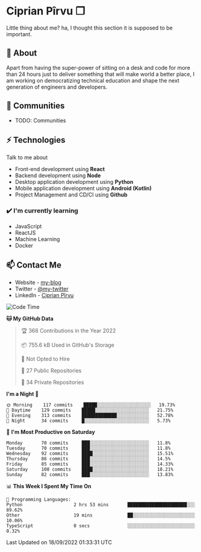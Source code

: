 # Ciprian Pîrvu ❐

Little thing about me? ha, I thought this section it is supposed to be important.

## 🧐 About

Apart from having the super-power of sitting on a desk and code for more than 24 hours just to deliver something that will make world a better place, I am working on democratizing technical education and shape the next generation of engineers and developers.

## 👯 Communities

-   TODO: Communities

## ⚡ Technologies

Talk to me about

-   Front-end development using **React**
-   Backend development using **Node**
-   Desktop application development using **Python**
-   Mobile application development using **Android (Kotlin)**
-   Project Management and CD/CI using **Github**

### ✔️ I'm currently learning

-   JavaScript
-   ReactJS
-   Machine Learning
-   Docker

## 📫 Contact Me

-   Website - [my-blog]()
-   Twitter - [@my-twitter]()
-   LinkedIn - [Ciprian Pîrvu](https://www.linkedin.com/in/p%C3%AErvu-ciprian-cristian-4415991b1/)

<!--START_SECTION:waka-->
![Code Time](http://img.shields.io/badge/Code%20Time-1%2C302%20hrs%2027%20mins-blue)

**🐱 My GitHub Data** 

> 🏆 368 Contributions in the Year 2022
 > 
> 📦 755.6 kB Used in GitHub's Storage 
 > 
> 🚫 Not Opted to Hire
 > 
> 📜 27 Public Repositories 
 > 
> 🔑 34 Private Repositories  
 > 
**I'm a Night 🦉** 

```text
🌞 Morning    117 commits    █████░░░░░░░░░░░░░░░░░░░░   19.73% 
🌆 Daytime    129 commits    █████░░░░░░░░░░░░░░░░░░░░   21.75% 
🌃 Evening    313 commits    █████████████░░░░░░░░░░░░   52.78% 
🌙 Night      34 commits     █░░░░░░░░░░░░░░░░░░░░░░░░   5.73%

```
📅 **I'm Most Productive on Saturday** 

```text
Monday       70 commits     ███░░░░░░░░░░░░░░░░░░░░░░   11.8% 
Tuesday      70 commits     ███░░░░░░░░░░░░░░░░░░░░░░   11.8% 
Wednesday    92 commits     ████░░░░░░░░░░░░░░░░░░░░░   15.51% 
Thursday     86 commits     ███░░░░░░░░░░░░░░░░░░░░░░   14.5% 
Friday       85 commits     ███░░░░░░░░░░░░░░░░░░░░░░   14.33% 
Saturday     108 commits    ████░░░░░░░░░░░░░░░░░░░░░   18.21% 
Sunday       82 commits     ███░░░░░░░░░░░░░░░░░░░░░░   13.83%

```


📊 **This Week I Spent My Time On** 

```text
💬 Programming Languages: 
Python                   2 hrs 53 mins       ██████████████████████░░░   89.62% 
Other                    19 mins             ██░░░░░░░░░░░░░░░░░░░░░░░   10.06% 
TypeScript               0 secs              ░░░░░░░░░░░░░░░░░░░░░░░░░   0.32%

```


 Last Updated on 18/09/2022 01:33:31 UTC
<!--END_SECTION:waka-->
